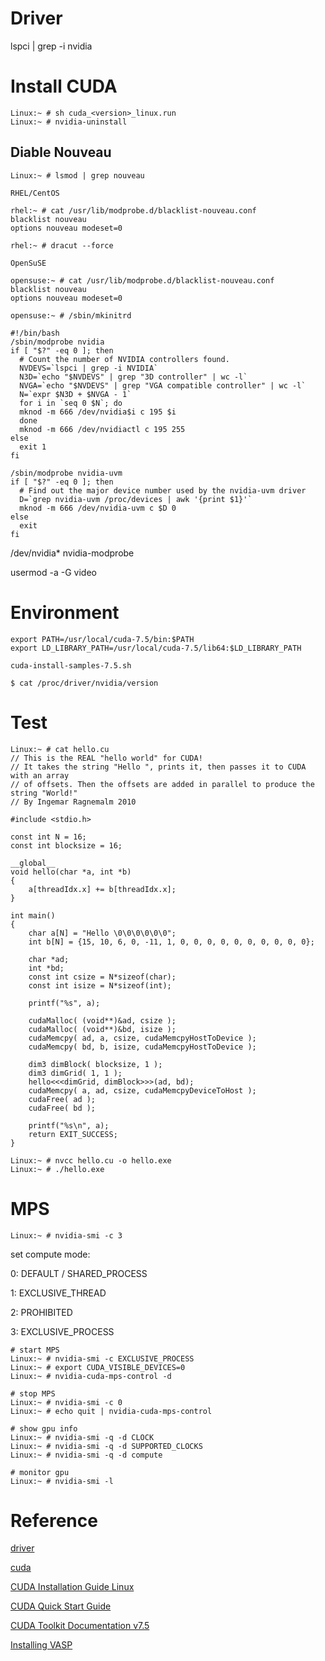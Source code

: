 # Driver

lspci | grep -i nvidia


# Install CUDA

```
Linux:~ # sh cuda_<version>_linux.run
Linux:~ # nvidia-uninstall
```

## Diable Nouveau


```
Linux:~ # lsmod | grep nouveau
```


`RHEL/CentOS`

```
rhel:~ # cat /usr/lib/modprobe.d/blacklist-nouveau.conf
blacklist nouveau
options nouveau modeset=0

rhel:~ # dracut --force
```

`OpenSuSE`

```
opensuse:~ # cat /usr/lib/modprobe.d/blacklist-nouveau.conf
blacklist nouveau
options nouveau modeset=0

opensuse:~ # /sbin/mkinitrd
```


```
#!/bin/bash
/sbin/modprobe nvidia
if [ "$?" -eq 0 ]; then
  # Count the number of NVIDIA controllers found.
  NVDEVS=`lspci | grep -i NVIDIA`
  N3D=`echo "$NVDEVS" | grep "3D controller" | wc -l`
  NVGA=`echo "$NVDEVS" | grep "VGA compatible controller" | wc -l`
  N=`expr $N3D + $NVGA - 1`
  for i in `seq 0 $N`; do
  mknod -m 666 /dev/nvidia$i c 195 $i
  done
  mknod -m 666 /dev/nvidiactl c 195 255
else
  exit 1
fi

/sbin/modprobe nvidia-uvm
if [ "$?" -eq 0 ]; then
  # Find out the major device number used by the nvidia-uvm driver
  D=`grep nvidia-uvm /proc/devices | awk '{print $1}'`
  mknod -m 666 /dev/nvidia-uvm c $D 0
else
  exit
fi
```


/dev/nvidia*
nvidia-modprobe

usermod -a -G video <username>


# Environment

```
export PATH=/usr/local/cuda-7.5/bin:$PATH
export LD_LIBRARY_PATH=/usr/local/cuda-7.5/lib64:$LD_LIBRARY_PATH

cuda-install-samples-7.5.sh

$ cat /proc/driver/nvidia/version
```


# Test

```
Linux:~ # cat hello.cu
// This is the REAL "hello world" for CUDA!
// It takes the string "Hello ", prints it, then passes it to CUDA with an array
// of offsets. Then the offsets are added in parallel to produce the string "World!"
// By Ingemar Ragnemalm 2010
 
#include <stdio.h>
 
const int N = 16; 
const int blocksize = 16; 
 
__global__ 
void hello(char *a, int *b) 
{
	a[threadIdx.x] += b[threadIdx.x];
}
 
int main()
{
	char a[N] = "Hello \0\0\0\0\0\0";
	int b[N] = {15, 10, 6, 0, -11, 1, 0, 0, 0, 0, 0, 0, 0, 0, 0, 0};
 
	char *ad;
	int *bd;
	const int csize = N*sizeof(char);
	const int isize = N*sizeof(int);
 
	printf("%s", a);
 
	cudaMalloc( (void**)&ad, csize ); 
	cudaMalloc( (void**)&bd, isize ); 
	cudaMemcpy( ad, a, csize, cudaMemcpyHostToDevice ); 
	cudaMemcpy( bd, b, isize, cudaMemcpyHostToDevice ); 
	
	dim3 dimBlock( blocksize, 1 );
	dim3 dimGrid( 1, 1 );
	hello<<<dimGrid, dimBlock>>>(ad, bd);
	cudaMemcpy( a, ad, csize, cudaMemcpyDeviceToHost ); 
	cudaFree( ad );
	cudaFree( bd );
	
	printf("%s\n", a);
	return EXIT_SUCCESS;
}

Linux:~ # nvcc hello.cu -o hello.exe
Linux:~ # ./hello.exe
```

# MPS


```
Linux:~ # nvidia-smi -c 3
```

set compute mode:

0: DEFAULT / SHARED_PROCESS

1: EXCLUSIVE_THREAD

2: PROHIBITED

3: EXCLUSIVE_PROCESS

```
# start MPS
Linux:~ # nvidia-smi -c EXCLUSIVE_PROCESS
Linux:~ # export CUDA_VISIBLE_DEVICES=0
Linux:~ # nvidia-cuda-mps-control -d

# stop MPS
Linux:~ # nvidia-smi -c 0
Linux:~ # echo quit | nvidia-cuda-mps-control

# show gpu info
Linux:~ # nvidia-smi -q -d CLOCK
Linux:~ # nvidia-smi -q -d SUPPORTED_CLOCKS
Linux:~ # nvidia-smi -q -d compute 

# monitor gpu
Linux:~ # nvidia-smi -l
```

# Reference

[driver](http://www.nvidia.com/Download/index.aspx)

[cuda](https://developer.nvidia.com/cuda-downloads)

[CUDA Installation Guide Linux](http://developer.download.nvidia.com/compute/cuda/7.5/Prod/docs/sidebar/CUDA_Installation_Guide_Linux.pdf)

[CUDA Quick Start Guide](http://developer.download.nvidia.com/compute/cuda/7.5/Prod/docs/sidebar/CUDA_Quick_Start_Guide.pdf)

[CUDA Toolkit Documentation v7.5](http://docs.nvidia.com/cuda/index.html#axzz41Zv5GNNs)

[Installing VASP](http://cms.mpi.univie.ac.at/wiki/index.php/Installing_VASP)
